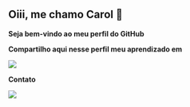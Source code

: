 ## Oiii, me chamo Carol 👋

**Seja bem-vindo ao meu perfil do GitHub**

**Compartilho aqui nesse perfil meu aprendizado em** 

  <a href="https://skillicons.dev">
    <img src="https://skillicons.dev/icons?i=javascript,html,css,java,mysql,spring,vue,react,figma,vscode&perline=14" />
  </a>
</p>


**Contato**
<div>
<a href="https://www.linkedin.com/in/caroline-monteiro-10457a285" target="_blank"><img loading="lazy" src="https://img.shields.io/badge/-LinkedIn-%230077B5?style=for-the-badge&logo=linkedin&logoColor=white" target="_blank"></a>   
</div>

